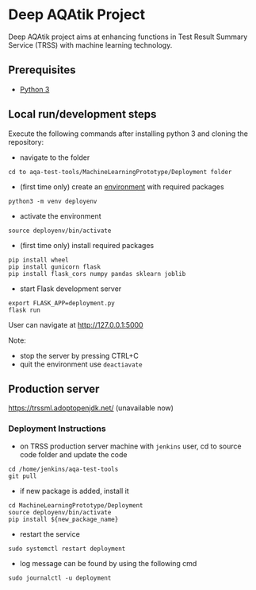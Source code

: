# Deep AQAtik Project
Deep AQAtik project aims at enhancing functions in Test Result Summary Service (TRSS) with machine learning technology.

## Prerequisites
- [Python 3](https://www.python.org/doc/)

## Local run/development steps
Execute the following commands after installing python 3 and cloning the repository:

- navigate to the folder
```
cd to aqa-test-tools/MachineLearningPrototype/Deployment folder
```

- (first time only) create an [environment](https://flask.palletsprojects.com/en/1.1.x/installation/#create-an-environment) with required packages
```
python3 -m venv deployenv
```

- activate the environment
```
source deployenv/bin/activate
```

- (first time only) install required packages
```
pip install wheel
pip install gunicorn flask
pip install flask_cors numpy pandas sklearn joblib
```

- start Flask development server
```
export FLASK_APP=deployment.py
flask run
```

User can navigate at http://127.0.0.1:5000

Note:
- stop the server by pressing CTRL+C
- quit the environment use `deactiavate`


## Production server
https://trssml.adoptopenjdk.net/ (unavailable now)

### Deployment Instructions
- on TRSS production server machine with `jenkins` user, cd to source code folder and update the code
```
cd /home/jenkins/aqa-test-tools
git pull
```

- if new package is added, install it
```
cd MachineLearningPrototype/Deployment
source deployenv/bin/activate
pip install ${new_package_name}
```

- restart the service
```
sudo systemctl restart deployment
```

- log message can be found by using the following cmd
```
sudo journalctl -u deployment
```
